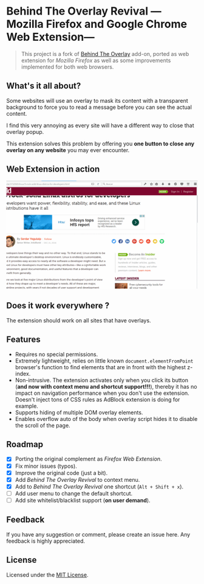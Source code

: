 [//]: # (Filename: README.md)
[//]: # (Author: Icaro Perseo)
[//]: # (Contact: <icaroperseo[at]protonmail[dot]com>)
[//]: # (Created: 26 dic 2016 16:50:04)
[//]: # (Last Modified: 26 dic 2016 18:37:16)

# Behind The Overlay Revival —Mozilla Firefox and Google Chrome Web Extension—

> This project is a fork of [Behind The Overlay](https://github.com/NicolaeNMV/BehindTheOverlay) add-on, ported as web extension for _Mozilla Firefox_ as well as some improvements implemented for both web browsers.

## What's it all about?

Some websites will use an overlay to mask its content with a transparent background to force you to read a message before you can see the actual content.

I find this very annoying as every site will have a different way to close that overlay popup.

This extension solves this problem by offering you **one button to close any overlay on any website** you may ever encounter.

## Web Extension in action

<img src="resources/bor-demo.gif" alt="Behind The Overlay Revival in action" style="width: 800px;"/>

## Does it work everywhere ?

The extension should work on all sites that have overlays.

## Features

+ Requires no special permissions.
+ Extremely lightweight, relies on little known `document.elementFromPoint` browser's function to find elements that are in front with the highest z-index.
+ Non-intrusive. The extension activates only when you click its button (**and now with context menu and shortcut support!!!**), thereby it has no impact on navigation performance when you don't use the extension. Doesn't inject tons of CSS rules as AdBlock extension is doing for example.
+ Supports hiding of multiple DOM overlay elements.
+ Enables overflow auto of the body when overlay script hides it to disable the scroll of the page.

## Roadmap

* [x] Porting the original complement as _Firefox Web Extension_.
* [x] Fix minor issues (typos).
* [x] Improve the original code (just a bit).
* [x] Add _Behind The Overlay Revival_ to context menu.
* [x] Add to _Behind The Overlay Revival_ one shortcut (`Alt + Shift + x`).
* [ ] Add user menu to change the default shortcut.
* [ ] Add site whitelist/blacklist support (**on user demand**).

## Feedback

If you have any suggestion or comment, please create an issue here. Any feedback is highly appreciated.

## License

Licensed under the [MIT License](http://www.opensource.org/licenses/mit-license.php).

